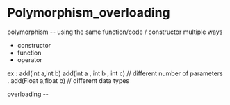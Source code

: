 # Polymorphism_overloading


polymorphism -- using the same function/code / constructor multiple ways

 - constructor
 - function
 - operator

ex : 
add(int a,int b)
add(int a , int b , int c) // different number of parameters .
add(Float a,float b)  // different data types


overloading -- 
